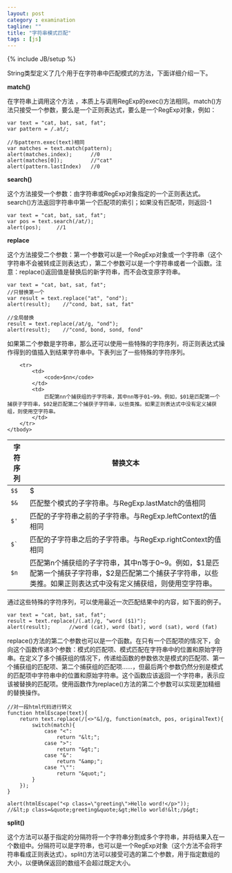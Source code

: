 ```yaml
---
layout: post
category : examination
tagline: ""
title: "字符串模式匹配"
tags : [js]
---
```

{% include JB/setup %}

String类型定义了几个用于在字符串中匹配模式的方法，下面详细介绍一下。

**match()**

在字符串上调用这个方法 ，本质上与调用RegExp的exec()方法相同。match()方法只接受一个参数，要么是一个正则表达式，要么是一个RegExp对象，例如：

	var text = "cat, bat, sat, fat";
	var pattern = /.at/;

	//与pattern.exec(text)相同
	var matches = text.match(pattern);
	alert(matches.index);      //0
	alert(matches[0]);         //"cat"
	alert(pattern.lastIndex)   //0

**search()**

这个方法接受一个参数：由字符串或RegExp对象指定的一个正则表达式。search()方法返回字符串中第一个匹配项的索引；如果没有匹配项，则返回-1

	var text = "cat, bat, sat, fat";
	var pos = text.search(/at/);
	alert(pos);     //1

**replace**

这个方法接受二个参数：第一个参数可以是一个RegExp对象或一个字符串（这个字符串不会被转成正则表达式），第二个参数可以是一个字符串或者一个函数。注意：replace()返回值是替换后的新字符串，而不会改变原字符串。

	var text = "cat, bat, sat, fat";
	//只替换第一个
	var result = text.replace("at", "ond");
	alert(result);    //"cond, bat, sat, fat"

	//全局替换
	result = text.replace(/at/g, "ond");
	alert(result);    //"cond, bond, sond, fond"

如果第二个参数是字符串，那么还可以使用一些特殊的字符序列，将正则表达式操作得到的值插入到结果字符串中。下表列出了一些特殊的字符序列。

<table class="table">
	<colgroup>
		<col class="span1"></col>
		<col class="span7"></col>
	</colgroup>
	<thead>
		<tr>
			<th>字符序列</th>
			<th>替换文本</th>
		</tr>
	</thead>
	<tbody>
		<tr>
			<td>
				<code>$$</code>
			</td>
			<td>
				$
			</td>
		</tr>
		<tr>
			<td>
				<code>$&</code>
			</td>
			<td>
				匹配整个模式的子字符串。与RegExp.lastMatch的值相同
			</td>
		</tr>
		<tr>
			<td>
				<code>$'</code>
			</td>
			<td>
				匹配的子字符串之前的子字符串。与RegExp.leftContext的值相同
			</td>
		</tr>
		<tr>
			<td>
				<code>$`</code>
			</td>
			<td>
				匹配的子字符串之后的子字符串。与RegExp.rightContext的值相同
			</td>
		</tr>
		<tr>
			<td>
				<code>$n</code>
			</td>
			<td>
				匹配第n个捕获组的子字符串，其中n等于0~9。例如，$1是匹配第一个捕获子字符串，$2是匹配第二个捕获子字符串，以些类推。如果正则表达式中没有定义捕获组，则使用空字符串。
			</td>
		</tr>

		<tr>
			<td>
				<code>$nn</code>
			</td>
			<td>
				匹配第nn个捕获组的子字符串，其中nn等于01~99。例如，$01是匹配第一个捕获子字符串，$02是匹配第二个捕获子字符串，以些类推。如果正则表达式中没有定义捕获组，则使用空字符串。
			</td>
		</tr>
	</tbody>
</table>

通过这些特殊的字符序列，可以使用最近一次匹配结果中的内容，如下面的例子。

	var text = "cat, bat, sat, fat";
	result = text.replace(/(.at)/g, "word ($1)");
	alert(result);      //word (cat), word (bat), word (sat), word (fat)

replace()方法的第二个参数也可以是一个函数。在只有一个匹配项的情况下，会向这个函数传递3个参数：模式的匹配项、模式匹配在字符串中的位置和原始字符串。在定义了多个捕获组的情况下，传递给函数的参数依次是模式的匹配项、第一个捕获组的匹配项、第二个捕获组的匹配项……，但最后两个参数仍然分别是模式的匹配项中字符串中的位置和原始字符串。这个函数应该返回一个字符串，表示应该被替换的匹配项。使用函数作为replace()方法的第二个参数可以实现更加精细的替换操作。

	//对一段html代码进行转义
	function htmlEscape(text){
		return text.replace(/[<>"&]/g, function(match, pos, originalText){
			switch(match){
				case "<":
					return "&lt;";
				case ">":
					return "&gt;";
				case "&":
					return "&amp;";
				case "\"":
					return "&quot;";
			}
		});
	}

	alert(htmlEscape("<p class=\"greeting\">Hello word!</p>"));
	//&lt;p class=&quote;greeting&quote;&gt;Hello world!&lt;/p&gt;

**split()**

这个方法可以基于指定的分隔符将一个字符串分割成多个字符串，并将结果入在一个数组中。分隔符可以是字符串，也可以是一个RegExp对象（这个方法不会将字符串看成正则表达式）。split()方法可以接受可选的第二个参数，用于指定数组的大小，以便确保返回的数组不会超过既定大小。